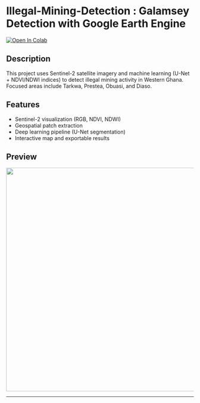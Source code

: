 # Illegal-Mining-Detection : Galamsey Detection with Google Earth Engine

[![Open In Colab](https://colab.research.google.com/assets/colab-badge.svg)](https://colab.research.google.com/drive/1TB2zuMbH6K4PJ9MHktrvAXVZoei-6NZb?usp=sharing)



## Description

This project uses Sentinel-2 satellite imagery and machine learning (U-Net + NDVI/NDWI indices) to detect illegal mining activity in Western Ghana. Focused areas include Tarkwa, Prestea, Obuasi, and Diaso.

## Features

- Sentinel-2 visualization (RGB, NDVI, NDWI)
- Geospatial patch extraction
- Deep learning pipeline (U-Net segmentation)
- Interactive map and exportable results

## Preview

<img src="docs/example_visual.png" width="600"/>

---
